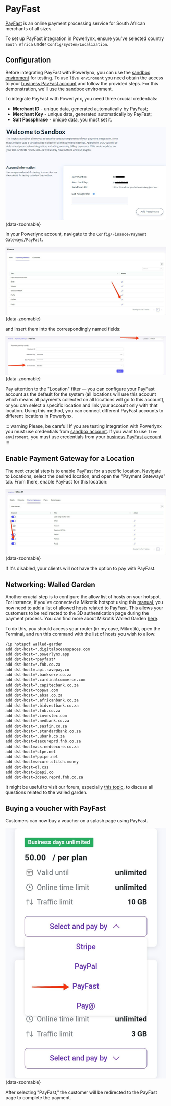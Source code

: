 # PayFast

[PayFast](https://payfast.io/about-us/) is an online payment processing service for South African merchants of all sizes.

To set up PayFast integration in Powerlynx, ensure you've selected country `South Africa` under `Config/System/Localization`.

## Configuration

Before integrating PayFast with Powerlynx, you can use the [sandbox enviroment](https://sandbox.payfast.co.za/) for testing.
To use `live enviroment` you need obtain the access to your [business PayFast account](https://www.payfast.co.za) and follow the provided steps. For this demonstration, we'll use the sandbox environment.

To integrate PayFast with Powerlynx, you need three crucial credentials:

* **Merchant ID**      - unique data, generated automatically by PayFast;
* **Merchant Key**     - unique data, generated automatically by PayFast;
* **Salt Passphrase**  - unique data, you must set it.

![PayFast credentials](images/payfast_credentials.jpg){data-zoomable}

In your Powerlynx account, navigate to the `Config/Finance/Payment Gateways/PayFast`.

![PayFast open](images/payfast_open.jpg){data-zoomable}

and insert them into the correspondingly named fields:

![PayFast config](images/payfast_config.jpg){data-zoomable}

Pay attention to the "Location" filter — you can configure your PayFast account as the default for the system (all locations will use this account which means all payments collected on all locations will go to this account), or you can select a specific location and link your account only with that location. Using this method, you can connect different PayFast accounts to different locations in Powerlynx. 

::: warning 
Please, be careful! If you are testing integration with Powerlynx you must use credentials from [sandbox account](https://sandbox.payfast.co.za/). 
If you want to use `live enviroment`, you must use credentials from your [business PayFast account](https://www.payfast.co.za)
:::

## Enable Payment Gateway for a Location

The next crucial step is to enable PayFast for a specific location. Navigate to Locations, select the desired location, and open the "Payment Gateways" tab. From there, enable PayFast for this location:

![PayFast enabling](images/payfast_enabling.jpg){data-zoomable}

If it's disabled, your clients will not have the option to pay with PayFast.

## Networking: Walled Garden

Another crucial step is to configure the allow list of hosts on your hotspot. For instance, if you've connected a Mikrotik hotspot using this [manual](https://docs.powerlynx.app/networking/mikrotik.html), you now need to add a list of allowed hosts related to PayFast. This allows your customers to be redirected to the 3D authentication page during the payment process. You can find more about Mikrotik Walled Garden [here](https://wiki.mikrotik.com/wiki/Manual:IP/Hotspot/Walled_Garden).

To do this, you should access your router (in my case, Mikrotik), open the Terminal, and run this command with the list of hosts you wish to allow:

```
/ip hotspot walled-garden
add dst-host=*.digitaloceanspaces.com
add dst-host=*.powerlynx.app
add dst-host=*payfast*
add dst-host=*.fnb.co.za
add dst-host=.api.ravepay.co
add dst-host=*.bankserv.co.za
add dst-host=*.cardinalcommerce.com
add dst-host=*.capitecbank.co.za
add dst-host=*oppwa.com
add dst-host=*.absa.co.za
add dst-host=*.africanbank.co.za
add dst-host=*.bidvestbank.co.za
add dst-host=*.fnb.co.za
add dst-host=*.investec.com
add dst-host=*.nedbank.co.za
add dst-host=*.sasfin.co.za
add dst-host=*.standardbank.co.za
add dst-host=*.ubank.co.za
add dst-host=dsecureprd.fnb.co.za
add dst-host=acs.nedsecure.co.za
add dst-host=*ctpe.net
add dst-host=*ppipe.net
add dst-host=secure.stitch.money
add dst-host=ol.css
add dst-host=ipapi.co
add dst-host=3dsecureprd.fnb.co.za
```
It might be useful to visit our forum, especially [this topic](https://forum.powerlynx.app/t/mikrotik-walled-garden/19), to discuss all questions related to the walled garden.

## Buying a voucher with PayFast

Customers can now buy a voucher on a splash page using PayFast.

![PayFast select](images/payfast_payment.jpg){data-zoomable}

After selecting "PayFast," the customer will be redirected to the PayFast page to complete the payment.